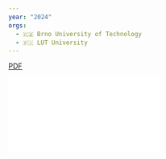 ```yaml
---
year: "2024"
orgs:
  - 🇨🇿 Brno University of Technology
  - 🇫🇮 LUT University
---
```


[PDF](pdfs/Varroa%20destructor%20detection%20on%20honey%20bees%20using%20hyperspectral%20imagery.pdf)

![](pdfs/Varroa%20destructor%20detection%20on%20honey%20bees%20using%20hyperspectral%20imagery.pdf)

